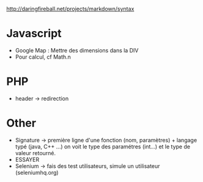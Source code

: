 
http://daringfireball.net/projects/markdown/syntax

# Javascript

* Google Map : Mettre des dimensions dans la DIV
* Pour calcul, cf Math.n

# PHP

* header -> redirection

# Other
* Signature -> première ligne d'une fonction (nom, paramètres) + langage typé (java, C++ ...) on voit le type des paramétres (int...) et le type de valeur retourné.
* ESSAYER
* Selenium -> fais des test utilisateurs, simule un utilisateur (seleniumhq.org)


